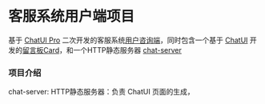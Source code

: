 # 客服系统用户端项目

基于 [ChatUI Pro](https://chatui.io/sdk) 二次开发的客服系统[用户咨询端](./web-embedded)，同时包含一个基于 [ChatUI](https://chatui.io/components) 开发的[留言板Card](./react-component-lib)，和一个HTTP静态服务器 [chat-server](./chat-sercer)

### 项目介绍

chat-server: 
HTTP静态服务器：负责 ChatUI 页面的生成，
